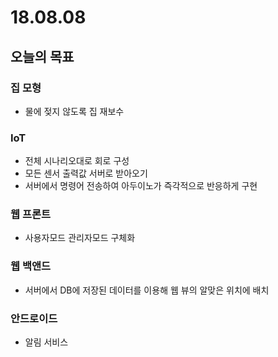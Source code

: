 # 18.08.08

## 오늘의 목표

### 집 모형

* 물에 젖지 않도록 집 재보수

### IoT

* 전체 시나리오대로 회로 구성
* 모든 센서 출력값 서버로 받아오기
* 서버에서 명령어 전송하여 아두이노가 즉각적으로 반응하게 구현

### 웹 프론트

* 사용자모드 관리자모드 구체화

### 웹 백앤드

* 서버에서 DB에 저장된 데이터를 이용해 웹 뷰의 알맞은 위치에 배치

### 안드로이드

* 알림 서비스 


